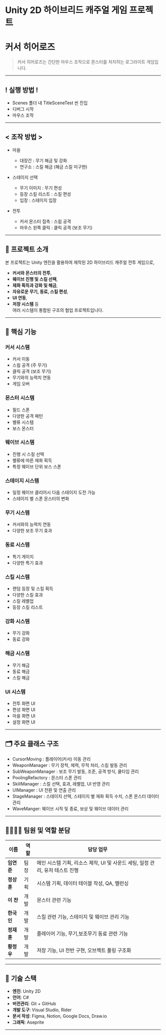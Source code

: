 # Unity 2D 하이브리드 캐주얼 게임 프로젝트
# 커서 히어로즈

> 커서 히어로즈는 간단한 마우스 조작으로 몬스터를 처치하는 로그라이트 게임입니다.

---

## ! 실행 방법 !
- Scenes 폴더 내 TitleSceneTest 씬 진입
- 디버그 시작
- 마우스 조작

---

## < 조작 방법 >
- 마을
  - 대장간 : 무기 해금 및 강화
  - 연구소 : 스킬 해금 (해금 스킬 미구현)

- 스테이지 선택
  - 무기 이미지 : 무기 편성
  - 등장 스킬 리스트 : 스킬 편성
  - 입장 : 스테이지 입장

- 전투
  - 커서 몬스터 접촉 : 스윕 공격
  - 마우스 왼쪽 클릭 : 클릭 공격 (보조 무기)

---

## 📌 프로젝트 소개

본 프로젝트는 Unity 엔진을 활용하여 제작된 2D 하이브리드 캐주얼 전투 게임으로,  
- **커서와 몬스터의 전투**,  
- **웨이브 진행 및 스킬 선택**,  
- **재화 획득과 강화 및 해금**,  
- **자유로운 무기, 동료, 스킬 편성**,  
- **UI 연동**,  
- **저장 시스템** 등  
여러 시스템이 통합된 구조의 협업 프로젝트입니다.

---

## 🧩 핵심 기능

### 커서 시스템
- 커서 이동
- 스윕 공격 (주 무기)
- 클릭 공격 (보조 무기)
- 무기와의 능력치 연동
- 게임 오버

### 몬스터 시스템
- 필드 스폰
- 다양한 공격 패턴
- 밸류 시스템
- 보스 몬스터

### 웨이브 시스템
- 진행 시 스킬 선택
- 밸류에 따른 재화 획득
- 특정 웨이브 단위 보스 스폰

### 스테이지 시스템
- 일정 웨이브 클리어시 다음 스테이지 도전 가능
- 스테이지 별 스폰 몬스터의 변화
  
### 무기 시스템
- 커서와의 능력치 연동
- 다양한 보조 무기 효과

### 동료 시스템
- 특기 게이지
- 다양한 특기 효과

### 스킬 시스템
- 랜덤 등장 및 스킬 획득
- 다양한 스킬 효과
- 스킬 레벨업
- 등장 스킬 리스트

### 강화 시스템
- 무기 강화
- 동료 강화

### 해금 시스템
- 무기 해금
- 동료 해금
- 스킬 해금

### UI 시스템
- 전투 화면 UI
- 편성 화면 UI
- 마을 화면 UI
- 설정 화면 UI

---

## 🗂️ 주요 클래스 구조

- CursorMoving : 플레이어(커서) 이동 관리
- WeaponManager : 무기 장착, 체력, 무적 처리, 스킬 발동 관리
- SubWeaponManager : 보조 무기 발동, 조준, 공격 방식, 쿨타임 관리
- PoolingRefactory : 몬스터 스폰 관리
- SkillManager : 스킬 선택, 효과, 레벨업, UI 반영 관리
- UIManager : UI 전환 및 연출 관리
- StageManager : 스테이지 선택, 스테이지 별 재화 획득 수치, 스폰 몬스터 데이터 관리
- WaveManger: 웨이브 시작 및 종료, 보상 및 웨이브 데이터 관리

---

## 👨‍👩‍👧‍👦 팀원 및 역할 분담

| 이름 | 역할 | 담당 업무 |
|------|------|-----------|
| **임연준** | 팀장 | 메인 시스템 기획, 리소스 제작, UI 및 사운드 세팅, 일정 관리, 유저 테스트 진행 |
| **정상훈** | 기획 | 시스템 기획, 데이터 테이블 작성, QA, 밸런싱 |
| **이  찬** | 개발 | 몬스터 관련 기능 |
| **한국인** | 개발 | 스킬 관련 기능, 스테이지 및 웨이브 관리 기능 |
| **정재훈** | 개발 | 플레이어 기능, 무기,보조무기 동료 관련 기능 |
| **황정우** | 개발 | 저장 기능, UI 전반 구현, 오브젝트 풀링 구조화 |

---

## 📌 기술 스택

- **엔진**: Unity 2D
- **언어**: C#
- **버전관리**: Git + GitHub
- **개발 도구**: Visual Studio, Rider
- **문서 작성**: Figma, Notion, Google Docs, Draw.io
- **그래픽**: Aseprite

---
